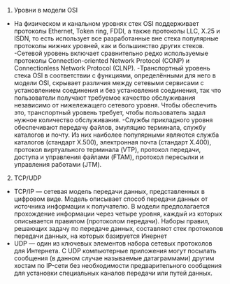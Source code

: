 1) Уровни в модели OSI <br />
- На физическом и канальном уровнях стек OSI поддерживает протоколы Ethernet, 
Token ring, FDDI, а также протоколы LLC, X.25 и ISDN, то есть использует все 
разработанные вне стека популярные протоколы нижних уровней, как и большинство других стеков.
-Сетевой уровень включает сравнительно редко используемые протоколы 
Connection-oriented Network Protocol (CONP) и Connectionless Network Protocol (CLNP). 
-Транспортный уровень стека OSI в соответствии с функциями, определёнными для него в модели OSI, 
скрывает различия между сетевыми сервисами с установлением соединения и без установления соединения, 
так что пользователи получают требуемое качество обслуживания независимо от нижележащего сетевого 
уровня. Чтобы обеспечить это, транспортный уровень требует, чтобы пользователь задал нужное 
количество обслуживания.
-Службы прикладного уровня обеспечивают передачу файлов, эмуляцию терминала, службу каталогов 
и почту. Из них наиболее популярными являются служба каталогов (стандарт X.500), электронная 
почта (стандарт X.400), протокол виртуального терминала (VTP), протокол передачи, доступа и 
управления файлами (FTAM), протокол пересылки и управления работами (JTM).

2) TCP/UDP
- TCP/IP — сетевая модель передачи данных, представленных в цифровом виде. 
Модель описывает способ передачи данных от источника информации к получателю. 
В модели предполагается прохождение информации через четыре уровня, каждый из 
которых описывается правилом (протоколом передачи). Наборы правил, решающих 
задачу по передаче данных, составляют стек протоколов передачи данных, на которых базируется Инернет
- UDP — один из ключевых элементов набора сетевых протоколов для Интернета. 
С UDP компьютерные приложения могут посылать сообщения (в данном случае называемые датаграммами) 
другим хостам по IP-сети без необходимости предварительного сообщения для установки 
специальных каналов передачи или путей данных.

